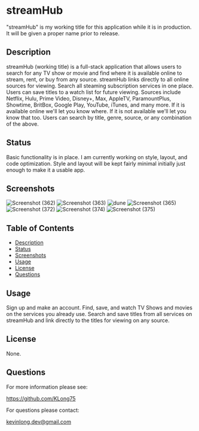 # streamHub

"streamHub" is my working title for this application while it is in production. It will be given a proper name prior to release.

## Description

streamHub (working title) is a full-stack application that allows users to search for any TV show or movie and find where it is available online to stream, rent, or buy from any source. streamHub links directly to all online sources for viewing. Search all steaming subscription services in one place. Users can save titles to a watch list for future viewing. Sources include Netflix, Hulu, Prime Video, Disney+, Max, AppleTV, ParamountPlus, Showtime, BritBox, Google Play, YouTube, iTunes, and many more. If it is available online we'll let you know where. If it is not available we'll let you know that too. Users can search by title, genre, source, or any combination of the above.


## Status
Basic functionality is in place. I am currently working on style, layout, and code optimization. Style and layout will be kept fairly minimal initially just enough to make it a usable app.


## Screenshots
![Screenshot (362)](https://github.com/KLong75/stream-hub/assets/98487770/cd7f8ae0-747c-4639-b214-2c88b14d1c12)
![Screenshot (363)](https://github.com/KLong75/stream-hub/assets/98487770/d6058c92-cbae-4bf5-9fc3-8800362b0de0)
![dune](https://github.com/KLong75/stream-hub/assets/98487770/abd261fd-3433-4d9a-8c03-7b93fb8e7140)
![Screenshot (365)](https://github.com/KLong75/stream-hub/assets/98487770/96eef6d7-4f9d-4836-9042-9f29d6ffd845)
![Screenshot (372)](https://github.com/KLong75/stream-hub/assets/98487770/9820fe5e-0c8a-4433-9685-9fe44d37848c)
![Screenshot (374)](https://github.com/KLong75/stream-hub/assets/98487770/1e325180-64fe-42b0-9393-3da942d6fe28)
![Screenshot (375)](https://github.com/KLong75/stream-hub/assets/98487770/6859ae5c-e073-4b05-ba48-1852c2169dfc)



## Table of Contents
- [Description](#description)
- [Status](#status)
- [Screenshots](#screenshots)
- [Usage](#usage)
- [License](#license)
- [Questions](#questions)

## Usage

Sign up and make an account. Find, save, and watch TV Shows and movies on the services you already use. Search and save titles from all services on streamHub and link directly to the titles for viewing on any source.

## License

None.

## Questions

For more information please see:

<https://github.com/KLong75>

For questions please contact:

[kevinlong.dev@gmail.com](mailto:kevinlong.dev@gmail.com)
